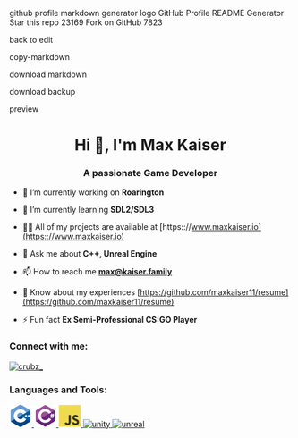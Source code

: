 github profile markdown generator logo
GitHub Profile README Generator
Star this repo
23169
Fork on GitHub
7823

back to edit

copy-markdown

download markdown

download backup

preview
<h1 align="center">Hi 👋, I'm Max Kaiser</h1>
<h3 align="center">A passionate Game Developer</h3>

- 🔭 I’m currently working on **Roarington**

- 🌱 I’m currently learning **SDL2/SDL3**

- 👨‍💻 All of my projects are available at [https:://www.maxkaiser.io](https:://www.maxkaiser.io)

- 💬 Ask me about **C++, Unreal Engine**

- 📫 How to reach me **max@kaiser.family**

- 📄 Know about my experiences [https://github.com/maxkaiser11/resume](https://github.com/maxkaiser11/resume)

- ⚡ Fun fact **Ex Semi-Professional CS:GO Player**

<h3 align="left">Connect with me:</h3>
<p align="left">
<a href="https://twitter.com/crubz_" target="blank"><img align="center" src="https://raw.githubusercontent.com/rahuldkjain/github-profile-readme-generator/master/src/images/icons/Social/twitter.svg" alt="crubz_" height="30" width="40" /></a>
</p>

<h3 align="left">Languages and Tools:</h3>
<p align="left"> <a href="https://www.w3schools.com/cpp/" target="_blank" rel="noreferrer"> <img src="https://raw.githubusercontent.com/devicons/devicon/master/icons/cplusplus/cplusplus-original.svg" alt="cplusplus" width="40" height="40"/> </a> <a href="https://www.w3schools.com/cs/" target="_blank" rel="noreferrer"> <img src="https://raw.githubusercontent.com/devicons/devicon/master/icons/csharp/csharp-original.svg" alt="csharp" width="40" height="40"/> </a> <a href="https://developer.mozilla.org/en-US/docs/Web/JavaScript" target="_blank" rel="noreferrer"> <img src="https://raw.githubusercontent.com/devicons/devicon/master/icons/javascript/javascript-original.svg" alt="javascript" width="40" height="40"/> </a> <a href="https://unity.com/" target="_blank" rel="noreferrer"> <img src="https://www.vectorlogo.zone/logos/unity3d/unity3d-icon.svg" alt="unity" width="40" height="40"/> </a> <a href="https://unrealengine.com/" target="_blank" rel="noreferrer"> <img src="https://raw.githubusercontent.com/kenangundogan/fontisto/036b7eca71aab1bef8e6a0518f7329f13ed62f6b/icons/svg/brand/unreal-engine.svg" alt="unreal" width="40" height="40"/> </a> </p>
